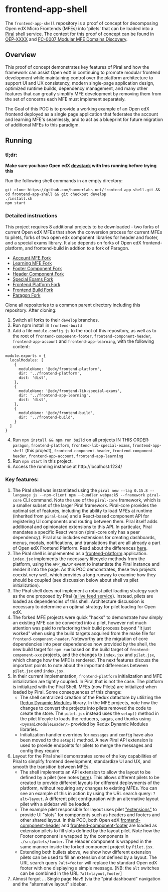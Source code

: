 # frontend-app-shell

The `frontend-app-shell` repository is a proof of concept for decomposing Open edX Micro Frontends (MFEs) into 'pilets' that can be loaded into a [Piral](https://piral.io) shell service. The context for this proof of concept can be found in [OEP-XXXX](https://github.com/openedx/open-edx-proposals/blob/426f6e09ffe615e77aa9205281d77012385a08d4/oeps/architectural-decisions/oep-XXXX-modular-micro-frontend-domains.rst#id1) and [FC-0007 Modular MFE Domains Discovery](https://openedx.atlassian.net/wiki/spaces/COMM/pages/3614900241/FC-0007+-+Modular+MFE+Domains+Discovery).

## Overview

This proof of concept demonstrates key features of Piral and how the framework can assist Open edX in continuing to promote modular frontend development while maintaining control over the platform architecture to support UI and UX consistency, modern single-page application design, optimized runtime builds, dependency management, and many other features that can greatly simplify MFE development by removing them from the set of concerns each MFE must implement separately. 

The Goal of this POC is to provide a working example of an Open edX frontend deployed as a single page application that federates the account and learning MFE's seamlessly, and to act as a blueprint for future migration of additional MFEs to this paradigm.  

## Running
### tl;dr:
**Make sure you have Open edX [devstack](https://github.com/openedx/devstack) with lms running before trying this**

Run the following shell commands in an empty directory:
```
git clone https://github.com/hammerlabs-net/frontend-app-shell.git && cd frontend-app-shell && git checkout develop
./install.sh
npm start
```
### Detailed instructions
This project requires 8 additional projects to be downloaded -  two forks of current Open edX MFEs that show the conversion process for current MFEs to pilets, forks of two open edx component libraries for header and footer, and a special exams library. It also depends on forks of Open edX frontend-platform, and frontend-build in addtion to a fork of Paragon. 

- [Account MFE Fork](https://github.com/hammerlabs-net/frontend-app-account)
- [Learning MFE Fork](https://github.com/hammerlabs-net/frontend-app-learning)
- [Footer Component Fork](https://github.com/hammerlabs-net/frontend-component-footer)
- [Header Component Fork](https://github.com/hammerlabs-net/frontend-component-header)
- [Special Exams Fork](https://github.com/hammerlabs-net/frontend-lib-special-exams)
- [Frontend Platform Fork](https://github.com/hammerlabs-net/frontend-platform)
- [Frontend Build Fork](https://github.com/hammerlabs-net/frontend-build)
- [Paragon Fork](https://github.com/hammerlabs-net/paragon)

Clone all repositories to a common parent directory including this repository. After cloning:

1. Switch all forks to their `develop` branches.
2. Run npm install in `frontend-build`
3. Add a file `module.config.js` to the root of this repository, as well as to the root of `frontend-component-footer`, `frontend-component-header`, `frontend-app-account` and `frontend-app-learning`, with the following content:

```
module.exports = {
  localModules: [
    {
      moduleName: '@edx/frontend-platform',
      dir: '../frontend-platform', 
      dist: 'dist',
    },
    {
      moduleName: '@edx/frontend-lib-special-exams',
      dir: '../frontend-app-learning', 
      dist: 'dist',
    },
    {
      moduleName: '@edx/frontend-build',
      dir: '../frontend-build', 
    }
  ]
}
```
4. Run `npm install && npm run build` on all projects IN THIS ORDER: `paragon`, `frontend-platform`, `frontend-lib-special-exams`, `frontend-app-shell` (this project), `frontend-component-header`, `frontend-component-header`, `frontend-app-account`, `frontend-app-learning`  
6. Run `npm start` in this project.
7. Access the running instance at http://localhost:1234/

### Key features:

1. The Piral shell was instantiated using the `piral new --tag 0.15.8 --language js --npm-client npm --bundler webpack5 --framework piral-core` CLI command. Note the use of the `piral-core` framework, which is a smaller subset of the larger Piral framework. Piral-core provides the optimal set of features, including the ability to load MFEs at runtime (inherited from `piral-base`) and a React-based component API for registering UI components and routing between them. Piral itself adds additional and opinionated extensions to this API. In particular, Piral mandates a specific React version (piral-core only has a peer dependency). Piral also includes extensions for creating dashboards, menus, modals, notifications, and translations that are all already a part of Open edX Frontend Platform. Read about the differences [here](https://docs.piral.io/guidelines/tutorials/22-core-and-base).
2. The Piral shell is implemented as a [frontend-platform](https://github.com/openedx/frontend-platform) application. `index.jsx` implements the necessary lifecycle methods from the platform, using the `APP_READY` event to instantiate the Piral instance and render it into the page. As this POC demonstrates, these two projects coexist very well, which provides a long runway to examine how they should be coupled (see discussion below about shell vs pilet initialization).
3. The Piral shell does not implement a robust pilet loading strategy such as the one proposed by Piral ([a live feed service](https://docs.piral.io/reference/specifications/feed-api-specification)). Instead, pilets are loaded as dependencies of this shell. Architecture discussion is necessary to determine an optimal strategy for pilet loading for Open edX.
4. The forked MFE projects were quick "hacks" to demonstrate how simply an existing MFE can be converted into a pilet, however not much attention was paid to refactoring their build process beyond "It just worked" when using the build targets acquired from the make file for `frontend-component-header`. Noteworthy are the migration of core dependencies into peer dependencies now provided by the shell, the new build target for `npm run` based on the build target of `frontend-component-xxx` projects, and the changes to `index.jsx` and `pilet.jsx`, which change how the MFE is rendered. The next features discuss the important points to note about the important differences between `pilet.jsx` and `index.jsx`.
5. In their current implementation, `frontend-platform` initialization and MFE initialization are tightly coupled. In Piral,that is not the case. The platform is initialized with the Piral Shell. MFEs (now Pilets) are initialized when loaded by Piral. Some consequences of this change:
    * The shell centralized creation of the Redux datastore by utilizing the [Redux Dynamic Modules](https://redux-dynamic-modules.js.org/#/) library. In the MFE projects, note how the changes to convert the projects into pilets removed the code to create the store. The `pilet.jsx` instead uses the `setup()` method in the pilet lifecyle to loads the reducers, sagas, and thunks using `<DynamicModuleLoader/>` provided by Redux Dynamic Modules libraries.
    * Initialization handler overrides for `messages` and `config` have also been moved to the `setup()` method. A new Piral API extension is used to provide endpoints for pilets to merge the messages and config they require
6. Layout for the Piral shell demonstrates some of the key capabilities of Piral to simplify frontend development, standardize UI and UX, and smooth the transition between MFEs.
    * The shell implements an API extension to allow the layout to be defined by a pilet (see notes [here](https://docs.piral.io/reference/documentation/C01-components)). This allows different pilets to be created to provide different layouts for different deployments of the platform, without requiring any changes to existing MFEs. You can see an example of this in action by using the URL search query: `?alt=layout`. A different pilet configuration with an alternative layout pilet with a sidebar will be loaded.
    * The example pilet responsible for layout uses pilet ["extensions"]([https://docs.piral.io/concepts/core-api/07-extension](https://docs.piral.io/guidelines/tutorials/24-extension-patterns)) to provide UI "slots" for components such as headers and footers and other shared layout. In this POC, both Open edX [frontend-component-header](https://github.com/openedx/frontend-component-header) and [frontend-component-footer](https://github.com/openedx/frontend-component-footer) are loaded as extension pilets to fill slots defined by the layout pilet. Note how the Footer component is wrapped by the components in `./src/pilets/footer`. The Header component is wrapped in the same manner inside the forked component project by `Pilet.jsx`. 
    * Extending both bullets above, we show how different extension pilets can be used to fill an extension slot defined by a layout. The URL search query `?alt=footer` will replace the standard Open edX footer with one displaying a simple message. [NB: the `alt` switches can be combined in the URL `?alt=layout,footer`]
7. Almost forgot ... Single page Nav!! (via the "piral dashboard" navigation and the "alternative layout" sidebar. 
    
